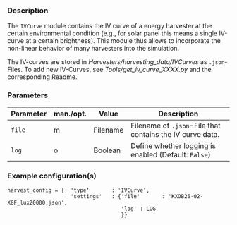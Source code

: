 ### Description 

The `IVCurve` module contains the IV curve of a energy harvester at the certain environmental condition (e.g., for solar panel this means a single IV-curve at a certain brightness). This module thus allows to incorporate the non-linear behavior of many harvesters into the simulation. 

The IV-curves are stored in *Harvesters/harvesting_data/IVCurves* as `.json`-Files. To add new IV-Curves, see *Tools/get_iv_curve_XXXX.py* and the corresponding Readme.
### Parameters

| **Parameter** | **man./opt.** | **Value**                | **Description**                                                                                                      |
|---------------|---------------|--------------------------|----------------------------------------------------------------------------------------------------------------------|
|     `file`     |     m         |     Filename  | Filename of `.json`-File that contains the IV curve data.  |
|     `log`     |     o         |    Boolean   | Define whether logging is enabled (Default: `False`)  |

### Example configuration(s)

```
harvest_config = {  'type'       : 'IVCurve',
					'settings'   : {'file'       : 'KXOB25-02-X8F_lux20000.json',
									'log' : LOG
								    }}
```